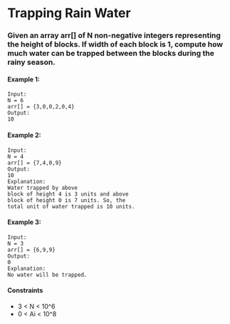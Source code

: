 # Trapping Rain Water

### Given an array arr[] of N non-negative integers representing the height of blocks. If width of each block is 1, compute how much water can be trapped between the blocks during the rainy season. 
 

#### Example 1:

    Input:
    N = 6
    arr[] = {3,0,0,2,0,4}
    Output:
    10

#### Example 2:

    Input:
    N = 4
    arr[] = {7,4,0,9}
    Output:
    10
    Explanation:
    Water trapped by above 
    block of height 4 is 3 units and above 
    block of height 0 is 7 units. So, the 
    total unit of water trapped is 10 units.

#### Example 3:

    Input:
    N = 3
    arr[] = {6,9,9}
    Output:
    0
    Explanation:
    No water will be trapped.

#### Constraints

- 3 < N < 10^6
- 0 < Ai < 10^8


